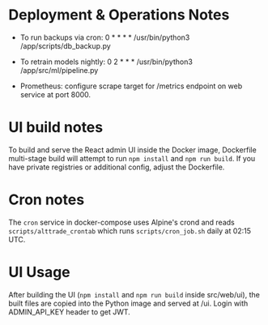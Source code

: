 # Deployment & Operations Notes

- To run backups via cron:
  0 * * * * /usr/bin/python3 /app/scripts/db_backup.py

- To retrain models nightly:
  0 2 * * * /usr/bin/python3 /app/src/ml/pipeline.py

- Prometheus: configure scrape target for /metrics endpoint on web service at port 8000.

# UI build notes
To build and serve the React admin UI inside the Docker image, Dockerfile multi-stage build will attempt to run `npm install` and `npm run build`. If you have private registries or additional config, adjust the Dockerfile.

# Cron notes
The `cron` service in docker-compose uses Alpine's crond and reads `scripts/alttrade_crontab` which runs `scripts/cron_job.sh` daily at 02:15 UTC.

# UI Usage
After building the UI (`npm install` and `npm run build` inside src/web/ui), the built files are copied into the Python image and served at /ui. Login with ADMIN_API_KEY header to get JWT.
